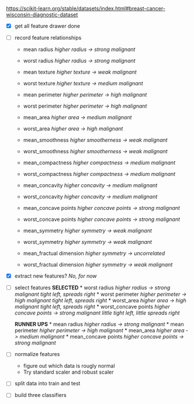 https://scikit-learn.org/stable/datasets/index.html#breast-cancer-wisconsin-diagnostic-dataset

- [x] get all feature drawer done
- [ ] record feature relationships
    * mean radius *higher radius -> strong malignant*
    * worst radius *higher radius -> strong malignant*

    * mean texture *higher texture -> weak malignant*
    * worst texture *higher texture -> medium malignant*

    * mean perimeter *higher perimeter -> high malignant*
    * worst perimeter *higher perimeter -> high malignant*

    * mean_area *higher area -> medium malignant*
    * worst_area *higher area -> high malignant*

    * mean_smoothness *higher smootherness -> weak malignant*
    * worst_smoothness *higher smootherness -> weak malignant*

    * mean_compactness *higher compactness -> medium malignant*
    * worst_compactness *higher compactness -> medium malignant*

    * mean_concavity *higher concavity -> medium malignant*
    * worst_concavity *higher concavity -> medium malignant*

    * mean_concave points *higher concave points -> strong malignant*
    * worst_concave points *higher concave points -> strong malignant*

    * mean_symmetry *higher symmetry -> weak malignant*
    * worst_symmetry *higher symmetry -> weak malignant*

    * mean_fractual dimension *higher symmetry -> uncorrelated*
    * worst_fractual dimension *higher symmetry -> weak malignant*

- [x] extract new features? *No, for now*

- [ ] select features
    **SELECTED**
        * worst radius
            *higher radius -> strong malignant*
            *tight left, spreads right*
        * worst perimeter
            *higher perimeter -> high malignant*
            *tight left, spreads right*
        * worst_area
            *higher area -> high malignant*
            *tight left, spreads right*
        * worst_concave points
            *higher concave points -> strong malignant*
            *little tight left, little spreads right*

    **RUNNER UPS**
        * mean radius *higher radius -> strong malignant*
        * mean perimeter *higher perimeter -> high malignant*
        * mean_area *higher area -> medium malignant*
        * mean_concave points *higher concave points -> strong malignant*


- [ ] normalize features
    * figure out which data is rougly normal
    * Try standard scaler and robust scaler
- [ ] split data into train and test
- [ ] build three classifiers


